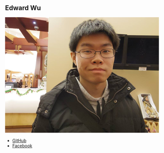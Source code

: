 Edward Wu
--------
![](photos/edward-wu.jpg)

* [GitHub](https://github.com/wuedward)
* [Facebook](https://www.facebook.com/ed.wu.1238)
